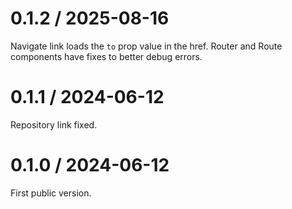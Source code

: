 # 0.1.2 / 2025-08-16

Navigate link loads the `to` prop value in the href.
Router and Route components have fixes to better debug errors.

# 0.1.1 / 2024-06-12

Repository link fixed.

# 0.1.0 / 2024-06-12

First public version.
